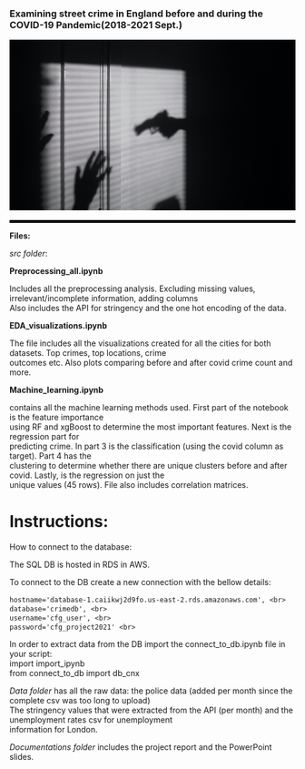 <p align="center">
 <h3>Examining street crime in England before and during the COVID-19 Pandemic(2018-2021 Sept.)</h2>
</p>
<p align="center">
  <img src="visualizations/crime.jpg" width="700" height="300" title="England Street Crime Analysis">
</p>
<hr style="border:2px solid black"> </hr>

**Files:** <br>

*src folder*: <br>

**Preprocessing_all.ipynb** <br>

Includes all the preprocessing analysis. Excluding missing values, irrelevant/incomplete information, adding columns <br>
Also includes the API for stringency and the one hot encoding of the data.


**EDA_visualizations.ipynb** <br>

The file includes all the visualizations created for all the cities for both datasets. Top crimes, top locations, crime <br>
outcomes etc. Also plots comparing before and after covid crime count and more. <br>

**Machine_learning.ipynb** <br>

contains all the machine learning methods used. First part of the notebook is the feature importance <br>
using RF and xgBoost to determine the most important features. Next is the regression part for <br>
predicting crime. In part 3 is the classification (using the covid column as target). Part 4 has the <br>
clustering to determine whether there are unique clusters before and after covid. Lastly, is the regression on just the <br>
unique values (45 rows). File also includes correlation matrices. <br>



# Instructions: <br>

How to connect to the database: <br>

The SQL DB is hosted in RDS in AWS. <br>

To connect to the DB create a new connection with the bellow details: <br>

    hostname='database-1.caiikwj2d9fo.us-east-2.rds.amazonaws.com', <br>
    database='crimedb', <br>
    username='cfg_user', <br>
    password='cfg_project2021' <br>

In order to extract data from the DB import the connect_to_db.ipynb file in your script: <br>
    import import_ipynb <br>
    from connect_to_db import db_cnx <br>

*Data folder* has all the raw data: the police data (added per month since the complete csv was too long to upload) <br>
The stringency values that were extracted from the API (per month) and the unemployment rates csv for unemployment <br>
information for London. <br>

*Documentations folder* includes the project report and the PowerPoint slides.

